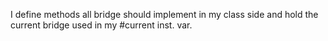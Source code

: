 I define methods all bridge should implement in my class side and hold the current bridge used in my #current inst. var.